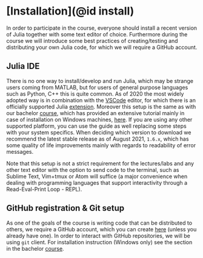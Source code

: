# [Installation](@id install)
In order to participate in the course, everyone should install a recent version of Julia together with some text editor of choice. Furthermore during the course we will introduce some best practices of creating/testing and distributing your own Julia code, for which we will require a GitHub account.

## Julia IDE
There is no one way to install/develop and run Julia, which may be strange users coming from MATLAB, but for users of general purpose languages such as Python, C++ this is quite common. As of 2020 the most widely adopted way is in combination with the [VSCode](https://code.visualstudio.com/) editor, for which there is an officially supported Julia [extension](https://www.julia-vscode.org/). Moreover this setup is the same as with our bachelor [course](https://github.com/JuliaTeachingCTU/Julia-for-Optimization-and-Learning), which has provided an extensive tutorial mainly in case of installation on Windows machines, [here](https://juliateachingctu.github.io/Julia-for-Optimization-and-Learning/stable/installation/julia/). If you are using any other supported platform, you can use the guide as well replacing some steps with your system specifics. When deciding which version to download we recommend the latest stable release as of August 2021, `1.6.x`, which has some quality of life improvements mainly with regards to readability of error messages. 

Note that this setup is not a strict requirement for the lectures/labs and any other text editor with the option to send code to the terminal, such as Sublime Text, Vim+tmux or Atom will suffice (a major convenience when dealing with programming languages that support interactivity through a Read-Eval-Print Loop - REPL).

## GitHub registration & Git setup
As one of the goals of the course is writing code that can be distributed to others, we require a GitHub account, which you can create [here](https://github.com/) (unless you already have one). In order to interact with GitHub repositories, we will be using `git` client. For installation instruction (Windows only) see the section in the bachelor [course](https://juliateachingctu.github.io/Julia-for-Optimization-and-Learning/dev/installation/git/).

